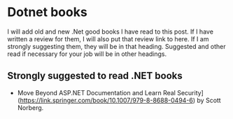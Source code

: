 # Dotnet books

I will add old and new .Net good books I have read to this post.
If I have written a review for them, I will also put that review link to here.
If I am strongly suggesting them, they will be in that heading.
Suggested and other read if necessary for your job will be in other headings.

## Strongly suggested to read .NET books

- Move Beyond ASP.NET Documentation and Learn Real Security](https://link.springer.com/book/10.1007/979-8-8688-0494-6) by Scott Norberg.


